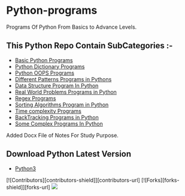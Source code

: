 # Python-programs
Programs Of Python From Basics to Advance Levels.

## This Python Repo Contain SubCategories :-

* [Basic Python Programs](Basic-programs)
* [Python Dictionary Programs](Dictionary)
* [Python OOPS Programs](OOPS)
* [Different Patterns Programs in Pythons](Patterns)
* [Data Structure Program In Python](Data_structures)
* [Real World Problems Programs in Python](Real-world)
* [Regex Programs](Regex)
* [Sorting Algorithms  Program in Python](Sortings)
* [Time complexity Programs](Time_Complexity)
* [BackTracking Programs in Python](Backtracking)
* [Some Complex Programs In Python](Complex)

Added Docx File of Notes For Study Purpose.

## Download Python Latest Version

- [Python3](https://www.python.org/downloads/)

[![Contributors][contributors-shield]][contributors-url]
[![Forks][forks-shield]][forks-url]
![](https://img.shields.io/github/repo-size/raghulrage/Python-programs?label=Repo%20size&style=flat-square)
